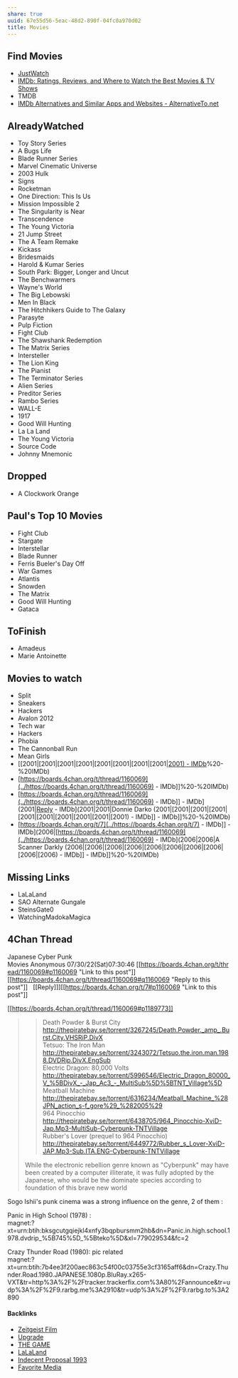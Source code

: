 ```yaml
---
share: true
uuid: 67e55d56-5eac-48d2-890f-04fc0a970d02
title: Movies
---
```

## Find Movies

*   [JustWatch](https://www.justwatch.com)
*   [IMDb: Ratings, Reviews, and Where to Watch the Best Movies & TV Shows](https://www.imdb.com)
* TMDB
*   [IMDb Alternatives and Similar Apps and Websites - AlternativeTo.net](https://alternativeto.net/software/imdb/)

AlreadyWatched
--------------

*   Toy Story Series
*   A Bugs Life
*   Blade Runner Series
*   Marvel Cinematic Universe
*   2003 Hulk
*   Signs
*   Rocketman
*   One Direction: This Is Us
*   Mission Impossible 2
*   The Singularity is Near
*   Transcendence
*   The Young Victoria
*   21 Jump Street
*   The A Team Remake
*   Kickass
*   Bridesmaids
*   Harold & Kumar Series
*   South Park: Bigger, Longer and Uncut
*   The Benchwarmers
*   Wayne's World
*   The Big Lebowski
*   Men In Black
*   The Hitchhikers Guide to The Galaxy
*   Parasyte
*   Pulp Fiction
*   Fight Club
*   The Shawshank Redemption
*   The Matrix Series
*   Intersteller
*   The Lion King
*   The Pianist
*   The Terminator Series
*   Alien Series
*   Preditor Series
*   Rambo Series
*   WALL-E
*   1917
*   Good Will Hunting
*   La La Land
*   The Young Victoria
*   Source Code
*   Johnny Mnemonic

Dropped
-------

*   A Clockwork Orange

Paul's Top 10 Movies
--------------------

*   Fight Club
*   Stargate
*   Interstellar
*   Blade Runner
*   Ferris Bueler's Day Off
*   War Games
*   Atlantis
*   Snowden
*   The Matrix
*   Good Will Hunting
*   Gataca

ToFinish
--------

*   Amadeus
*   Marie Antoinette

Movies to watch
---------------

*   Split
*   Sneakers
*   Hackers
*   Avalon 2012
*   Tech war
*   Hackers
*   Phobia
*   The Cannonball Run
*   Mean Girls
*   [[2001|[2001|[2001|[2001|[2001|[2001|[2001|[2001|[2001) - IMDb](../2001)%20-%20IMDb)
*   [https://boards.4chan.org/t/thread/1160069](../https://boards.4chan.org/t/thread/1160069) - IMDb]]%20-%20IMDb)
*   [https://boards.4chan.org/t/thread/1160069](../https://boards.4chan.org/t/thread/1160069) - IMDb]] - IMDb](2001|[Reply](../Reply) - IMDb](2001|2001|Donnie Darko (2001|[2001|[2001|[2001|[2001|[2001|[2001|[2001|[2001|[2001) - IMDb]] - IMDb]]%20-%20IMDb)
*   [https://boards.4chan.org/t/7](../https://boards.4chan.org/t/7) - IMDb]] - IMDb](2006|[https://boards.4chan.org/t/thread/1160069](../https://boards.4chan.org/t/thread/1160069) - IMDb](2006|2006|A Scanner Darkly (2006|[2006|[2006|[2006|[2006|[2006|[2006|[2006|[2006|[2006) - IMDb]] - IMDb]]%20-%20IMDb)

Missing Links
-------------

*   LaLaLand
*   SAO Alternate Gungale
*   SteinsGate0
*   WatchingMadokaMagica
## 4Chan Thread

Japanese Cyber Punk Movies Anonymous 07/30/22(Sat)07:30:46 [[https://boards.4chan.org/t/thread/1160069#p1160069 "Link to this post"]][[https://boards.4chan.org/t/thread/1160069#q1160069 "Reply to this post"]]   [[Reply]]][[https://boards.4chan.org/t/7#p1160069 "Link to this post"]]

[[https://boards.4chan.org/t/thread/1160069#p1189773]]

> >Death Powder & Burst City  
> http://thepiratebay.se/torrent/3267245/Death.Powder._amp_.Burst.City.VHSRiP.DivX  
> >Tetsuo: The Iron Man  
> http://thepiratebay.se/torrent/3243072/Tetsuo.the.iron.man.1988.DVDRip.DivX.EngSub  
> >Electric Dragon: 80,000 Volts  
> http://thepiratebay.se/torrent/5996546/Electric_Dragon_80000_V_%5BDivX_-_Jap_Ac3_-_MultiSub%5D%5BTNT_Village%5D  
> >Meatball Machine  
> http://thepiratebay.se/torrent/6316234/Meatball_Machine_%28JPN_action_s-f_gore%29_%282005%29  
> >964 Pinocchio  
> http://thepiratebay.se/torrent/6438705/964_Pinocchio-XviD-Jap.Mp3-MultiSub-Cyberpunk-TNTVillage  
> >Rubber's Lover (prequel to 964 Pinocchio)  
> http://thepiratebay.se/torrent/6449772/Rubber_s_Lover-XviD-JAP.Mp3-Sub.ITA.ENG-Cyberpunk-TNTVillage  
>   
> While the electronic rebellion genre known as "Cyberpunk" may have been created by a computer illiterate, it was fully adopted by the Japanese, who would be the dominate species according to foundation of this brave new world

Sogo Ishii's punk cinema was a strong influence on the genre, 2 of them :  
  
Panic in High School (1978) :  
magnet:?xt=urn:btih:bksgcutgqiejkl4xnfy3bqpbursmm2hb&dn=Panic.in.high.school.1978.dvdrip_%5B745%5D_%5Bteko%5D&xl=779029534&fc=2  
  
Crazy Thunder Road (1980): pic related  
magnet:?xt=urn:btih:7b4ee3f200aec863c54f00c03755e3cf3165aff6&dn=Crazy.Thunder.Road.1980.JAPANESE.1080p.BluRay.x265-VXT&tr=http%3A%2F%2Ftracker.trackerfix.com%3A80%2Fannounce&tr=udp%3A%2F%2F9.rarbg.me%3A2910&tr=udp%3A%2F%2F9.rarbg.to%3A2890

#### Backlinks

* [Zeitgeist Film](/fe6ab308-d070-4395-b87d-9cf2e502a6e4)
* [Upgrade](/7b9cf7af-938b-4804-bbb2-a6a77d475427)
* [THE GAME](/bd459c17-184f-4a47-bd42-63fa56674a73)
* [LaLaLand](/a06ddc63-2dd6-4a0f-8385-12b2723dfa99)
* [Indecent Proposal  1993](/836b4a06-698f-4101-858c-641ebd376528)
* [Favorite Media](/cf6a4db5-dcac-48ae-97ec-cf40f28e2b20)
